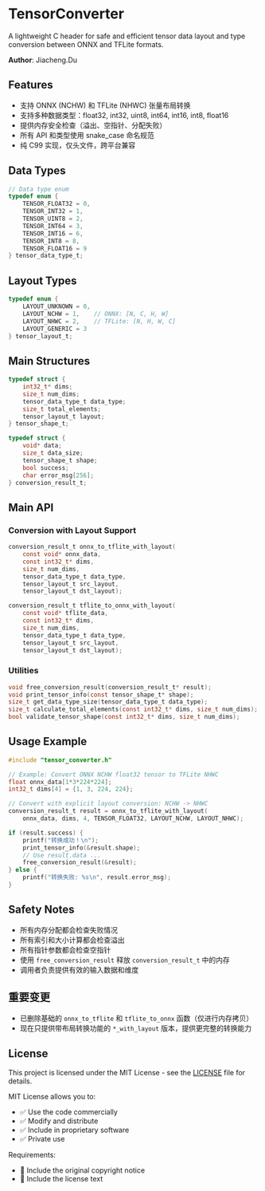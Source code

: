 # TensorConverter

A lightweight C header for safe and efficient tensor data layout and type conversion between ONNX and TFLite formats.

**Author**: Jiacheng.Du

## Features
- 支持 ONNX (NCHW) 和 TFLite (NHWC) 张量布局转换
- 支持多种数据类型：float32, int32, uint8, int64, int16, int8, float16
- 提供内存安全检查（溢出、空指针、分配失败）
- 所有 API 和类型使用 snake_case 命名规范
- 纯 C99 实现，仅头文件，跨平台兼容

## Data Types
```c
// Data type enum
typedef enum {
    TENSOR_FLOAT32 = 0,
    TENSOR_INT32 = 1,
    TENSOR_UINT8 = 2,
    TENSOR_INT64 = 3,
    TENSOR_INT16 = 6,
    TENSOR_INT8 = 8,
    TENSOR_FLOAT16 = 9
} tensor_data_type_t;
```

## Layout Types
```c
typedef enum {
    LAYOUT_UNKNOWN = 0,
    LAYOUT_NCHW = 1,    // ONNX: [N, C, H, W]
    LAYOUT_NHWC = 2,    // TFLite: [N, H, W, C]
    LAYOUT_GENERIC = 3
} tensor_layout_t;
```

## Main Structures
```c
typedef struct {
    int32_t* dims;
    size_t num_dims;
    tensor_data_type_t data_type;
    size_t total_elements;
    tensor_layout_t layout;
} tensor_shape_t;

typedef struct {
    void* data;
    size_t data_size;
    tensor_shape_t shape;
    bool success;
    char error_msg[256];
} conversion_result_t;
```

## Main API

### Conversion with Layout Support
```c
conversion_result_t onnx_to_tflite_with_layout(
    const void* onnx_data,
    const int32_t* dims,
    size_t num_dims,
    tensor_data_type_t data_type,
    tensor_layout_t src_layout,
    tensor_layout_t dst_layout);

conversion_result_t tflite_to_onnx_with_layout(
    const void* tflite_data,
    const int32_t* dims,
    size_t num_dims,
    tensor_data_type_t data_type,
    tensor_layout_t src_layout,
    tensor_layout_t dst_layout);
```

### Utilities
```c
void free_conversion_result(conversion_result_t* result);
void print_tensor_info(const tensor_shape_t* shape);
size_t get_data_type_size(tensor_data_type_t data_type);
size_t calculate_total_elements(const int32_t* dims, size_t num_dims);
bool validate_tensor_shape(const int32_t* dims, size_t num_dims);
```

## Usage Example
```c
#include "tensor_converter.h"

// Example: Convert ONNX NCHW float32 tensor to TFLite NHWC
float onnx_data[1*3*224*224];
int32_t dims[4] = {1, 3, 224, 224};

// Convert with explicit layout conversion: NCHW -> NHWC
conversion_result_t result = onnx_to_tflite_with_layout(
    onnx_data, dims, 4, TENSOR_FLOAT32, LAYOUT_NCHW, LAYOUT_NHWC);

if (result.success) {
    printf("转换成功！\n");
    print_tensor_info(&result.shape);
    // Use result.data ...
    free_conversion_result(&result);
} else {
    printf("转换失败: %s\n", result.error_msg);
}
```

## Safety Notes
- 所有内存分配都会检查失败情况
- 所有索引和大小计算都会检查溢出
- 所有指针参数都会检查空指针
- 使用 `free_conversion_result` 释放 `conversion_result_t` 中的内存
- 调用者负责提供有效的输入数据和维度

## 重要变更
- 已删除基础的 `onnx_to_tflite` 和 `tflite_to_onnx` 函数（仅进行内存拷贝）
- 现在只提供带布局转换功能的 `*_with_layout` 版本，提供更完整的转换能力

## License

This project is licensed under the MIT License - see the [LICENSE](LICENSE) file for details.

MIT License allows you to:
- ✅ Use the code commercially
- ✅ Modify and distribute
- ✅ Include in proprietary software
- ✅ Private use

Requirements:
- 📄 Include the original copyright notice
- 📄 Include the license text 